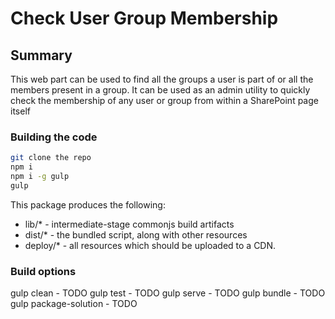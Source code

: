 # Check User Group Membership

## Summary

This web part can be used to find all the groups a user is part of or all the members present in a group. It can be used as an admin utility to quickly check the membership of any user or group from within a SharePoint page itself

### Building the code

```bash
git clone the repo
npm i
npm i -g gulp
gulp
```

This package produces the following:

* lib/* - intermediate-stage commonjs build artifacts
* dist/* - the bundled script, along with other resources
* deploy/* - all resources which should be uploaded to a CDN.

### Build options

gulp clean - TODO
gulp test - TODO
gulp serve - TODO
gulp bundle - TODO
gulp package-solution - TODO
